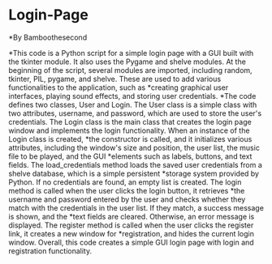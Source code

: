 # Login-Page
*By Bamboothesecond


*This code is a Python script for a simple login page with a GUI built with the tkinter module. It also uses the Pygame and shelve modules. At the beginning of the script, several modules are imported, including random, tkinter, PIL, pygame, and shelve. These are used to add various functionalities to the application, such as *creating graphical user interfaces, playing sound effects, and storing user credentials.
*The code defines two classes, User and Login. The User class is a simple class with two attributes, username, and password, which are used to store the user's credentials. The Login class is the main class that creates the login page window and implements the login functionality. When an instance of the Login class is created, *the constructor is called, and it initializes various attributes, including the window's size and position, the user list, the music file to be played, and the GUI *elements such as labels, buttons, and text fields. The load_credentials method loads the saved user credentials from a shelve database, which is a simple persistent *storage system provided by Python. If no credentials are found, an empty list is created. The login method is called when the user clicks the login button, it retrieves *the username and password entered by the user and checks whether they match with the credentials in the user list. If they match, a success message is shown, and the *text fields are cleared. Otherwise, an error message is displayed. The register method is called when the user clicks the register link, it creates a new window for *registration, and hides the current login window. Overall, this code creates a simple GUI login page with login and registration functionality.
